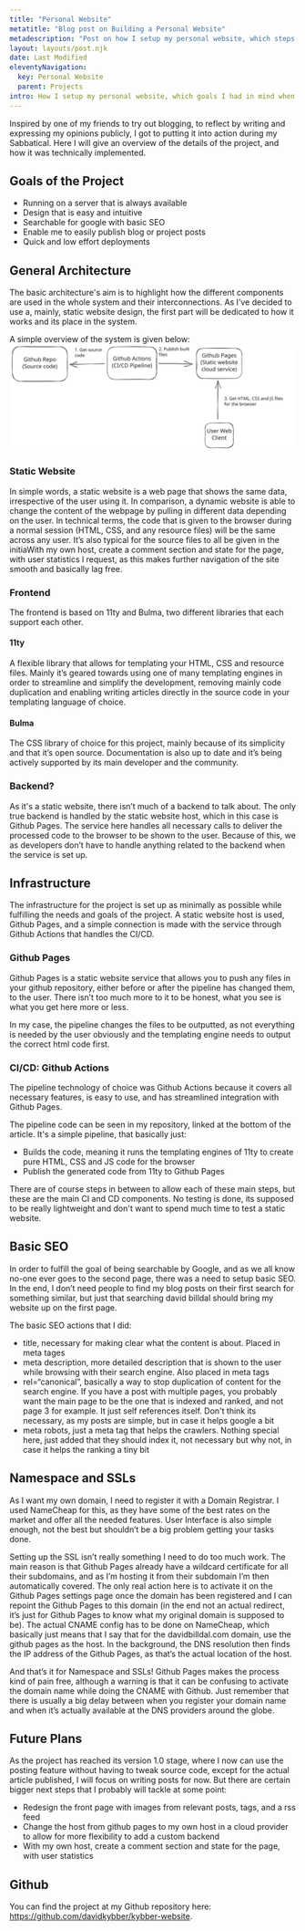 ```yaml
---
title: "Personal Website"
metatitle: "Blog post on Building a Personal Website"
metadescription: "Post on how I setup my personal website, which steps I needed to do."
layout: layouts/post.njk
date: Last Modified
eleventyNavigation:
  key: Personal Website
  parent: Projects
intro: How I setup my personal website, which goals I had in mind when choosing the different tools for the job, and a simple overview of the steps taken to get the website up and running. 
---
```


Inspired by one of my friends to try out blogging, to reflect by writing and expressing my opinions publicly, I got to putting it into action during my Sabbatical. Here I will give an overview of the details of the project, and how it was technically implemented.

## Goals of the Project
- Running on a server that is always available
- Design that is easy and intuitive
- Searchable for google with basic SEO
- Enable me to easily publish blog or project posts
- Quick and low effort deployments

## General Architecture
The basic architecture's aim is to highlight how the different components are used in the whole system and their interconnections. As I’ve decided to use a, mainly, static website design, the first part will be dedicated to how it works and its place in the system.

A simple overview of the system is given below:
![Test](/images/website-arch-overview.svg)

### Static Website
In simple words, a static website is a web page that shows the same data, irrespective of the user using it. In comparison, a dynamic website is able to change the content of the webpage by pulling in different data depending on the user. In technical terms, the code that is given to the browser during a normal session (HTML, CSS, and any resource files) will be the same across any user. It’s also typical for the source files to all be given in the initiaWith my own host, create a comment section and state for the page, with user statistics
l request, as this makes further navigation of the site smooth and basically lag free.

### Frontend
The frontend is based on 11ty and Bulma, two different libraries that each support each other.

#### 11ty
A flexible library that allows for templating your HTML, CSS and resource files. Mainly it’s geared towards using one of many templating engines in order to streamline and simplify the development, removing mainly code duplication and enabling writing articles directly in the source code in your templating language of choice.

#### Bulma
The CSS library of choice for this project, mainly because of its simplicity and that it’s open source. Documentation is also up to date and it’s being actively supported by its main developer and the community.

### Backend?
As it's a static website, there isn’t much of a backend to talk about. The only true backend is handled by the static website host, which in this case is Github Pages. The service here handles all necessary calls to deliver the processed code to the browser to be shown to the user. Because of this, we as developers don’t have to handle anything related to the backend when the service is set up.

## Infrastructure
The infrastructure for the project is set up as minimally as possible while fulfilling the needs and goals of the project. A static website host is used, Github Pages, and a simple connection is made with the service through Github Actions that handles the CI/CD.

### Github Pages
Github Pages is a static website service that allows you to push any files in your github repository, either before or after the pipeline has changed them, to the user. There isn’t too much more to it to be honest, what you see is what you get here more or less. 

In my case, the pipeline changes the files to be outputted, as not everything is needed by the user obviously and the templating engine needs to output the correct html code first. 

### CI/CD: Github Actions
The pipeline technology of choice was Github Actions because it covers all necessary features, is easy to use, and has streamlined integration with Github Pages.

The pipeline code can be seen in my repository, linked at the bottom of the article. It's a simple pipeline, that basically just:
- Builds the code, meaning it runs the templating engines of 11ty to create pure HTML, CSS and JS code for the browser
- Publish the generated code from 11ty to Github Pages

There are of course steps in between to allow each of these main steps, but these are the main CI and CD components. No testing is done, its supposed to be really lightweight and don't want to spend much time to test a static website. 

## Basic SEO
In order to fulfill the goal of being searchable by Google, and as we all know no-one ever goes to the second page, there was a need to setup basic SEO. In the end, I don’t need people to find my blog posts on their first search for something similar, but just that searching david billdal should bring my website up on the first page.

The basic SEO actions that I did:
- title, necessary for making clear what the content is about. Placed in meta tages
- meta description, more detailed description that is shown to the user while browsing with their search engine. Also placed in meta tags
- rel=“canonical”, basically a way to stop duplication of content for the search engine. If you have a post with multiple pages, you probably want the main page to be the one that is indexed and ranked, and not page 3 for example. It just self references itself. Don't think its necessary, as my posts are simple, but in case it helps google a bit
- meta robots, just a meta tag that helps the crawlers. Nothing special here, just added that they should index it, not necessary but why not, in case it helps the ranking a tiny bit

## Namespace and SSLs
As I want my own domain, I need to register it with a Domain Registrar. I used NameCheap for this, as they have some of the best rates on the market and offer all the needed features. User Interface is also simple enough, not the best but shouldn’t be a big problem getting your tasks done.

Setting up the SSL isn’t really something I need to do too much work. The main reason is that Github Pages already have a wildcard certificate for all their subdomains, and as I’m hosting it from their subdomain I’m then automatically covered. The only real action here is to activate it on the Github Pages settings page once the domain has been registered and I can repoint the Github Pages to this domain (in the end not an actual redirect, it’s just for Github Pages to know what my original domain is supposed to be). The actual CNAME config has to be done on NameCheap, which basically just means that I say that for the davidbilldal.com domain, use the github pages as the host. In the background, the DNS resolution then finds the IP address of the Github Pages, as that’s the actual location of the host.

And that’s it for Namespace and SSLs! Github Pages makes the process kind of pain free, although a warning is that it can be confusing to activate the domain name while doing the CNAME with Github. Just remember that there is usually a big delay between when you register your domain name and when it’s actually available at the DNS providers around the globe.

## Future Plans
As the project has reached its version 1.0 stage, where I now can use the posting feature without having to tweak source code, except for the actual article published, I will focus on writing posts for now. But there are certain bigger next steps that I probably will tackle at some point:
- Redesign the front page with images from relevant posts, tags, and a rss feed
- Change the host from github pages to my own host in a cloud provider to allow for more flexibility to add a custom backend
- With my own host, create a comment section and state for the page, with user statistics

## Github
You can find the project at my Github repository here: https://github.com/davidkybber/kybber-website.

